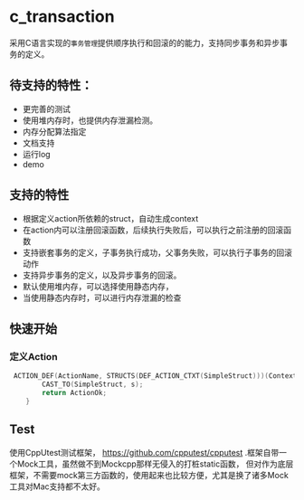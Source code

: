 # c_transaction

采用C语言实现的`事务管理`提供顺序执行和回滚的的能力，支持同步事务和异步事务的定义。

## 待支持的特性：
* 更完善的测试
* 使用堆内存时，也提供内存泄漏检测。
* 内存分配算法指定
* 文档支持
* 运行log
* demo

## 支持的特性
* 根据定义action所依赖的struct，自动生成context
* 在action内可以注册回滚函数，后续执行失败后，可以执行之前注册的回滚函数
* 支持嵌套事务的定义，子事务执行成功，父事务失败，可以执行子事务的回滚动作
* 支持异步事务的定义，以及异步事务的回滚。
* 默认使用堆内存，可以选择使用静态内存，
* 当使用静态内存时，可以进行内存泄漏的检查

## 快速开始

### 定义Action
````c
 ACTION_DEF(ActionName, STRUCTS(DEF_ACTION_CTXT(SimpleStruct)))(Context* context) {
        CAST_TO(SimpleStruct, s);
        return ActionOk;
    }
````



## Test
使用CppUtest测试框架， https://github.com/cpputest/cpputest .框架自带一个Mock工具，虽然做不到Mockcpp那样无侵入的打桩static函数，
但对作为底层框架，不需要mock第三方函数的，使用起来也比较方便，尤其是换了诸多Mock工具对Mac支持都不太好。
